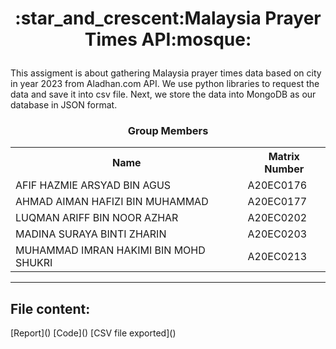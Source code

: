 <h1><p align='center'>:star_and_crescent:Malaysia Prayer Times API:mosque:</p></h1>
<p>This assigment is about gathering Malaysia prayer times data based on city in year 2023 from Aladhan.com API. We use python libraries to request the data and save it into csv file. Next, we store the data into MongoDB as our database in JSON format.</p>

<h3><p align='center'>Group Members</p></h3>
 <table align='center'>
   <tr>
     <th>Name</th>
     <th>Matrix Number</th>
   </tr>
   <tr>
     <td>AFIF HAZMIE ARSYAD BIN AGUS</td>
     <td>A20EC0176</td>
   </tr>
   <tr>
     <td>AHMAD AIMAN HAFIZI BIN MUHAMMAD</td>
     <td>A20EC0177</td>
   </tr>
   <tr>
     <td>LUQMAN ARIFF BIN NOOR AZHAR</td>
     <td>A20EC0202</td>
   </tr>
   <tr>
     <td>MADINA SURAYA BINTI ZHARIN</td>
     <td>A20EC0203</td>
   </tr>
   <tr>
     <td>MUHAMMAD IMRAN HAKIMI BIN MOHD SHUKRI</td>
     <td>A20EC0213</td>
   </tr>
</table>

---

<h2>File content:</h2>
[Report]()
[Code]()
[CSV file exported]()
